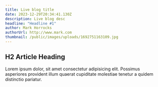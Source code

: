```yaml
---
title: Live blog title
date: 2023-12-29T20:34:41.130Z
description: Live blog desc
headline: "Headline #1"
author: Mark Horrocks
authorUrl: http://www.mark.com
thumbnail: /public/images/uploads/1692751163109.jpg
---
```


## H2 Article Heading

Lorem ipsum dolor, sit amet consectetur adipisicing elit. Possimus asperiores provident illum quaerat cupiditate molestiae tenetur a quidem distinctio pariatur.
